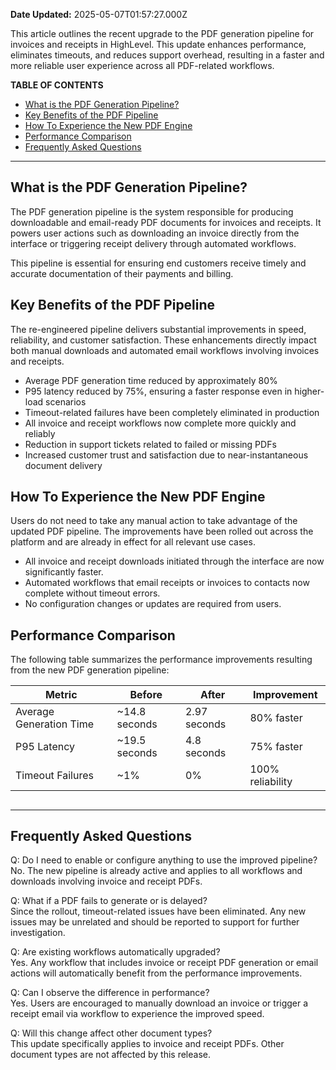 **Date Updated:** 2025-05-07T01:57:27.000Z

This article outlines the recent upgrade to the PDF generation pipeline for invoices and receipts in HighLevel. This update enhances performance, eliminates timeouts, and reduces support overhead, resulting in a faster and more reliable user experience across all PDF-related workflows.

**TABLE OF CONTENTS**

* [What is the PDF Generation Pipeline?](#What-is-the-PDF-Generation-Pipeline?)
* [Key Benefits of the PDF Pipeline](#Key-Benefits-of-the-PDF-Pipeline)
* [How To Experience the New PDF Engine](#How-To-Experience-the-New-PDF-Engine)
* [Performance Comparison](#Performance-Comparison)
* [Frequently Asked Questions](#Frequently-Asked-Questions)

  
---

## What is the PDF Generation Pipeline?

The PDF generation pipeline is the system responsible for producing downloadable and email-ready PDF documents for invoices and receipts. It powers user actions such as downloading an invoice directly from the interface or triggering receipt delivery through automated workflows.

This pipeline is essential for ensuring end customers receive timely and accurate documentation of their payments and billing.

  
## Key Benefits of the PDF Pipeline

The re-engineered pipeline delivers substantial improvements in speed, reliability, and customer satisfaction. These enhancements directly impact both manual downloads and automated email workflows involving invoices and receipts.

* Average PDF generation time reduced by approximately 80%
* P95 latency reduced by 75%, ensuring a faster response even in higher-load scenarios
* Timeout-related failures have been completely eliminated in production
* All invoice and receipt workflows now complete more quickly and reliably
* Reduction in support tickets related to failed or missing PDFs
* Increased customer trust and satisfaction due to near-instantaneous document delivery

## How To Experience the New PDF Engine

Users do not need to take any manual action to take advantage of the updated PDF pipeline. The improvements have been rolled out across the platform and are already in effect for all relevant use cases.

* All invoice and receipt downloads initiated through the interface are now significantly faster.
* Automated workflows that email receipts or invoices to contacts now complete without timeout errors.
* No configuration changes or updates are required from users.

## Performance Comparison

The following table summarizes the performance improvements resulting from the new PDF generation pipeline:

| Metric                  | Before         | After        | Improvement      |
| ----------------------- | -------------- | ------------ | ---------------- |
| Average Generation Time | \~14.8 seconds | 2.97 seconds | 80% faster       |
| P95 Latency             | \~19.5 seconds | 4.8 seconds  | 75% faster       |
| Timeout Failures        | \~1%           | 0%           | 100% reliability |

##   

---

## Frequently Asked Questions

Q: Do I need to enable or configure anything to use the improved pipeline?  
 No. The new pipeline is already active and applies to all workflows and downloads involving invoice and receipt PDFs.

Q: What if a PDF fails to generate or is delayed?  
 Since the rollout, timeout-related issues have been eliminated. Any new issues may be unrelated and should be reported to support for further investigation.

Q: Are existing workflows automatically upgraded?  
 Yes. Any workflow that includes invoice or receipt PDF generation or email actions will automatically benefit from the performance improvements.

Q: Can I observe the difference in performance?  
 Yes. Users are encouraged to manually download an invoice or trigger a receipt email via workflow to experience the improved speed.

Q: Will this change affect other document types?  
 This update specifically applies to invoice and receipt PDFs. Other document types are not affected by this release.